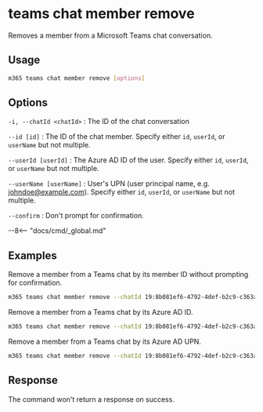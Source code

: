 # teams chat member remove

Removes a member from a Microsoft Teams chat conversation.

## Usage

```sh
m365 teams chat member remove [options]
```

## Options

`-i, --chatId <chatId>`
: The ID of the chat conversation

`--id [id]`
: The ID of the chat member. Specify either `id`, `userId`, or `userName` but not multiple.

`--userId [userId]`
: The Azure AD ID of the user. Specify either `id`, `userId`, or `userName` but not multiple.

`--userName [userName]`
: User's UPN (user principal name, e.g. johndoe@example.com). Specify either `id`, `userId`, or `userName` but not multiple.

`--confirm`
: Don't prompt for confirmation.

--8<-- "docs/cmd/_global.md"

## Examples

Remove a member from a Teams chat by its member ID without prompting for confirmation.

```sh
m365 teams chat member remove --chatId 19:8b081ef6-4792-4def-b2c9-c363a1bf41d5_5031bb31-22c0-4f6f-9f73-91d34ab2b32d@unq.gbl.spaces --id MCMjMjQzMmI1N2ItMGFiZC00M2RiLWFhN2ItMTZlYWRkMTE1ZDM0IyMxOTpiZDlkYTQ2MzIzYWY0MjUzOTZkMGZhNjcyMDAyODk4NEB0aHJlYWQudjIjIzQ4YmY5ZDUyLWRjYTctNGE1Zi04Mzk4LTM3Yjk1Y2M3YmQ4Mw== --confirm
```

Remove a member from a Teams chat by its Azure AD ID.

```sh
m365 teams chat member remove --chatId 19:8b081ef6-4792-4def-b2c9-c363a1bf41d5_5031bb31-22c0-4f6f-9f73-91d34ab2b32d@unq.gbl.spaces --userId bd94e214-7852-48b0-a326-5a34b2a02183
```

Remove a member from a Teams chat by its Azure AD UPN.

```sh
m365 teams chat member remove --chatId 19:8b081ef6-4792-4def-b2c9-c363a1bf41d5_5031bb31-22c0-4f6f-9f73-91d34ab2b32d@unq.gbl.spaces --userName john.doe@contoso.com
```

## Response

The command won't return a response on success.
